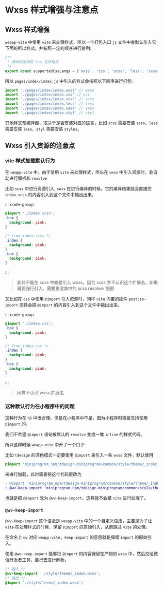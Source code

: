 # Wxss 样式增强与注意点

## Wxss 样式增强

`weapp-vite` 中使用 `vite` 来处理样式，所以一个打包入口 `js` 文件中会默认引入它下面的所以样式，并按照一定的顺序进行排列:

```ts
/**
 * 源代码支持的 css 文件格式
 */
export const supportedCssLangs = ['wxss', 'css', 'scss', 'less', 'sass', 'styl']
```

所以 `pages/index/index.js` 中引入的样式会按照以下顺序进行打包:

```js
import './pages/index/index.wxss' // wxss
import './pages/index/index.css' // css
import './pages/index/index.scss' // scss
import './pages/index/index.less' // less
import './pages/index/index.sass' // sass
import './pages/index/index.styl' // styl
```

其他样式预编译器，取决于是否安装对应的语言，比如 `scss` 需要安装 `sass`，`less` 需要安装 `less`，`styl` 需要安装 `stylus`。

## Wxss 引入资源的注意点

### vite 样式加载默认行为

在 `weapp-vite` 中，由于使用 `vite` 来处理样式，所以在 `wxss` 中引入资源时，会自动进行解析和 `resolve`

比如 `scss` 中进行资源引入, `sass` 在进行编译的时候，它的编译结果就会直接把 `index.scss` 的内容引入到这个文件中输出出来。

::: code-group

```scss [input.scss]
@import './index.scss';
.box {
  background: pink;
}
```

```css [output.wxss]
/* from index.scss */
.index {
  background: pink;
}
.box {
  background: pink;
}
```

:::

> 此处不能在 scss 中直接引入 wxss，因为 scss 并不认识这个扩展名，如果需要强行引入，需要更改其中的 scss resolver 配置

又比如在 `css` 中使用 `@import` 引入资源时，同样 `vite` 内置的插件 `postcss-import` 插件会把 `@import` 的内容引入到这个文件中输出出来。

::: code-group

```css [input.css]
@import './index.css';
.box {
  background: pink;
}
```

```css [output.wxss]
/* from index.css */
.index {
  background: pink;
}
.box {
  background: pink;
}
```

:::

> 同样不认识 wxss 扩展名

### 这种默认行为在小程序中的问题

这种行为在 `h5` 中很合理，但是在小程序中不是，因为小程序时直接支持使用 `@import` 的。

我们不希望 `@import` 语句被默认的 `resolve` 变成一堆 `inline` 的样式代码。

所以这种时候 `weapp-vite` 中开了一个口子:

比如 `tdesign` 的深色模式一定要使用 `@import` 来引入一些 `wxss` 文件，默认使用

```css
@import 'miniprogram_npm/tdesign-miniprogram/common/style/theme/_index.wxss';
```

来进行加载，此时需要把这个代码更改为

```diff
- @import 'miniprogram_npm/tdesign-miniprogram/common/style/theme/_index.wxss';
+ @wv-keep-import 'miniprogram_npm/tdesign-miniprogram/common/style/theme/_index.wxss';
```

也就是把 `@import` 改为 `@wv-keep-import`，这样就不会被 `vite` 进行处理了。

### `@wv-keep-import`

`@wv-keep-import` 这个语法是 `weapp-vite` 中的一个自定义语法，主要是为了让 `vite` 在处理样式的时候，保留 `@import` 的原始引入，从而跳过 `vite` 的处理。

在命名上 `wv` 对应 `weapp-vite`，`keep-import` 的意思就是保留 `import` 的原始引入。

使用 `@wv-keep-import` 能够把 `@import` 的内容保留在产物的 `wxss` 中，然后交给微信开发者工具，自己去进行解析。

```css
/* 输入 */
@wv-keep-import './style/theme/_index.wxss';
/* 输出 */
@import './style/theme/_index.wxss';
```
